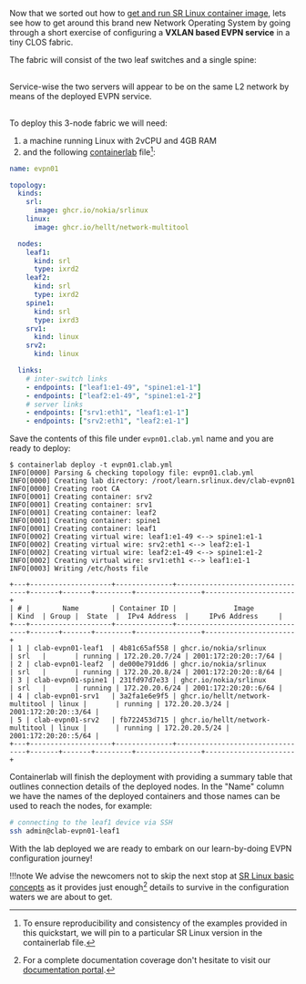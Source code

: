 <script type="text/javascript" src="https://cdn.jsdelivr.net/gh/hellt/drawio-js@main/embed2.js" async></script>

Now that we sorted out how to [get and run SR Linux container image](../get-started.md), lets see how to get around this brand new Network Operating System by going through a short exercise of configuring a **VXLAN based EVPN service** in a tiny CLOS fabric.

The fabric will consist of the two leaf switches and a single spine:

<div class="mxgraph" style="max-width:100%;border:1px solid transparent;margin:0 auto; display:block;" data-mxgraph="{&quot;page&quot;:0,&quot;zoom&quot;:2,&quot;highlight&quot;:&quot;#0000ff&quot;,&quot;nav&quot;:true,&quot;check-visible-state&quot;:true,&quot;resize&quot;:true,&quot;url&quot;:&quot;https://raw.githubusercontent.com/learn-srlinux/site/diagrams/quickstart.drawio&quot;}"></div>

Service-wise the two servers will appear to be on the same L2 network by means of the deployed EVPN service.

<div class="mxgraph" style="max-width:100%;border:1px solid transparent;margin:0 auto; display:block;" data-mxgraph="{&quot;page&quot;:1,&quot;zoom&quot;:2,&quot;highlight&quot;:&quot;#0000ff&quot;,&quot;nav&quot;:true,&quot;check-visible-state&quot;:true,&quot;resize&quot;:true,&quot;url&quot;:&quot;https://raw.githubusercontent.com/learn-srlinux/site/diagrams/quickstart.drawio&quot;}"></div>

To deploy this 3-node fabric we will need:

1. a machine running Linux with 2vCPU and 4GB RAM
2. and the following [containerlab](https://containerlab.srlinux.dev) file[^1]:

```yaml
name: evpn01

topology:
  kinds:
    srl:
      image: ghcr.io/nokia/srlinux
    linux:
      image: ghcr.io/hellt/network-multitool

  nodes:
    leaf1:
      kind: srl
      type: ixrd2
    leaf2:
      kind: srl
      type: ixrd2
    spine1:
      kind: srl
      type: ixrd3
    srv1:
      kind: linux
    srv2:
      kind: linux

  links:
    # inter-switch links
    - endpoints: ["leaf1:e1-49", "spine1:e1-1"]
    - endpoints: ["leaf2:e1-49", "spine1:e1-2"]
    # server links
    - endpoints: ["srv1:eth1", "leaf1:e1-1"]
    - endpoints: ["srv2:eth1", "leaf2:e1-1"]
```

Save the contents of this file under `evpn01.clab.yml` name and you are ready to deploy:
```
$ containerlab deploy -t evpn01.clab.yml
INFO[0000] Parsing & checking topology file: evpn01.clab.yml 
INFO[0000] Creating lab directory: /root/learn.srlinux.dev/clab-evpn01 
INFO[0000] Creating root CA                             
INFO[0001] Creating container: srv2                  
INFO[0001] Creating container: srv1                  
INFO[0001] Creating container: leaf2                    
INFO[0001] Creating container: spine1                   
INFO[0001] Creating container: leaf1                    
INFO[0002] Creating virtual wire: leaf1:e1-49 <--> spine1:e1-1 
INFO[0002] Creating virtual wire: srv2:eth1 <--> leaf2:e1-1 
INFO[0002] Creating virtual wire: leaf2:e1-49 <--> spine1:e1-2 
INFO[0002] Creating virtual wire: srv1:eth1 <--> leaf1:e1-1 
INFO[0003] Writing /etc/hosts file                      

+---+--------------------+--------------+---------------------------------+-------+-------+---------+----------------+----------------------+
| # |        Name        | Container ID |              Image              | Kind  | Group |  State  |  IPv4 Address  |     IPv6 Address     |
+---+--------------------+--------------+---------------------------------+-------+-------+---------+----------------+----------------------+
| 1 | clab-evpn01-leaf1  | 4b81c65af558 | ghcr.io/nokia/srlinux           | srl   |       | running | 172.20.20.7/24 | 2001:172:20:20::7/64 |
| 2 | clab-evpn01-leaf2  | de000e791dd6 | ghcr.io/nokia/srlinux           | srl   |       | running | 172.20.20.8/24 | 2001:172:20:20::8/64 |
| 3 | clab-evpn01-spine1 | 231fd97d7e33 | ghcr.io/nokia/srlinux           | srl   |       | running | 172.20.20.6/24 | 2001:172:20:20::6/64 |
| 4 | clab-evpn01-srv1   | 3a2fa1e6e9f5 | ghcr.io/hellt/network-multitool | linux |       | running | 172.20.20.3/24 | 2001:172:20:20::3/64 |
| 5 | clab-evpn01-srv2   | fb722453d715 | ghcr.io/hellt/network-multitool | linux |       | running | 172.20.20.5/24 | 2001:172:20:20::5/64 |
+---+--------------------+--------------+---------------------------------+-------+-------+---------+----------------+----------------------+
```

Containerlab will finish the deployment with providing a summary table that outlines connection details of the deployed nodes. In the "Name" column we have the names of the deployed containers and those names can be used to reach the nodes, for example:

```bash
# connecting to the leaf1 device via SSH
ssh admin@clab-evpn01-leaf1
```

With the lab deployed we are ready to embark on our learn-by-doing EVPN configuration journey!

!!!note
    We advise the newcomers not to skip the next stop at [SR Linux basic concepts](../basics/hwtypes.md) as it provides just enough[^2] details to survive in the configuration waters we are about to get.

[^1]: To ensure reproducibility and consistency of the examples provided in this quickstart, we will pin to a particular SR Linux version in the containerlab file.
[^2]: For a complete documentation coverage don't hesitate to visit our [documentation portal](https://bit.ly/iondoc).